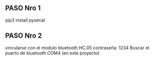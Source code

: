 ## PASO Nro 1
pip3 install pyserial

## PASO Nro 2
vincularse con el modulo bluetooth HC.05
contraseña: 1234
Buscar el puerto de bluetooth COM4 (en este proyecto)

